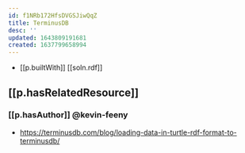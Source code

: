 ```yaml
---
id: f1NRb172HfsDVGSJiwQqZ
title: TerminusDB
desc: ''
updated: 1643809191681
created: 1637799658994
---
```


- [[p.builtWith]] [[soln.rdf]]

## [[p.hasRelatedResource]]

### [[p.hasAuthor]] @kevin-feeny

- https://terminusdb.com/blog/loading-data-in-turtle-rdf-format-to-terminusdb/